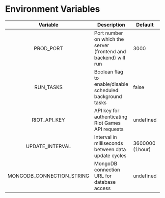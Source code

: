 # Environment Variables
|         Variable          | Description                                                     | Default         | Required | Type    |
|:-------------------------:|-----------------------------------------------------------------|-----------------|----------|---------|
|         PROD_PORT         | Port number on which the server (frontend and backend) will run | 3000            | no       | Number  |
|         RUN_TASKS         | Boolean flag to enable/disable scheduled background tasks       | false           | no       | Boolean |
|       RIOT_API_KEY        | API key for authenticating Riot Games API requests              | undefined       | yes      | String  |
|      UPDATE_INTERVAL      | Interval in milliseconds between data update cycles             | 3600000 (1hour) | no       | Number  |
| MONGODB_CONNECTION_STRING | MongoDB connection URL for database access                      | undefined       | yes      | Number  |